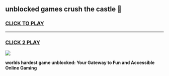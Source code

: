 
## unblocked games crush the castle 👋
<h3>
<a href="https://premium.freeplayer.one?title=unblocked_games_crush_the_castle&ref=13F">CLICK TO PLAY</a></h3>
<hr>

<h3>
<a href="https://premium.freeplayer.one?title=unblocked_games_crush_the_castle&ref=13F">CLICK 2 PLAY</a>
  
</h3>

<a href="https://premium.freeplayer.one?title=unblocked_games_crush_the_castle&ref=12F/"><img src="https://clearcache.store/games.png"></a>


**worlds hardest game unblocked: Your Gateway to Fun and Accessible Online Gaming**
